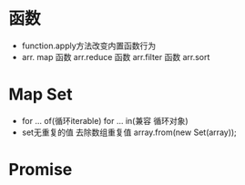 # 函数
- function.apply方法改变内置函数行为
- arr. map 函数 arr.reduce 函数 arr.filter 函数 arr.sort

# Map Set
- for ... of(循环iterable) for ... in(兼容 循环对象)
- set无重复的值 去除数组重复值 array.from(new Set(array));
# Promise
